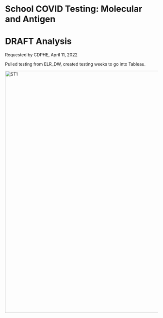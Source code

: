 # School COVID Testing: Molecular and Antigen
# DRAFT Analysis

Requested by CDPHE, April 11, 2022

Pulled testing from ELR_DW, created testing weeks to go into Tableau.

<img src="https://github.com/mapike907/Images/blob/main/school Testing 1.PNG" alt="ST1" width="800"/> 
